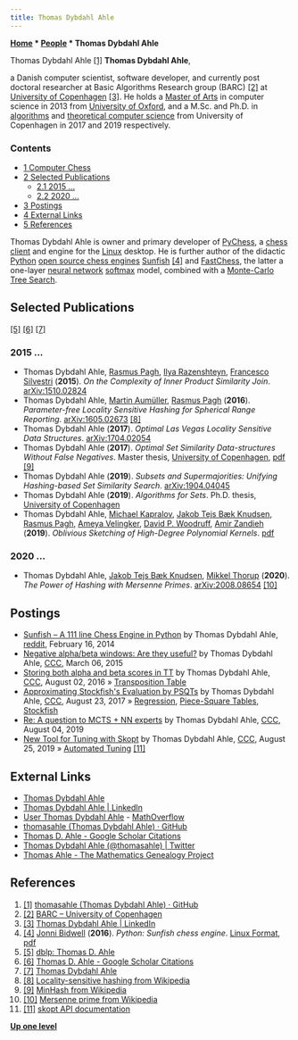 ```yaml
---
title: Thomas Dybdahl Ahle
---
```

**[Home](Home "Home") \* [People](People "People") \* Thomas Dybdahl Ahle**



 [](https://github.com/thomasahle) Thomas Dybdahl Ahle <a id="cite-note-1" href="#cite-ref-1">[1]</a> 
**Thomas Dybdahl Ahle**,  

a Danish computer scientist, software developer, and currently post doctoral researcher at Basic Algorithms Research group (BARC) <a id="cite-note-2" href="#cite-ref-2">[2]</a> at [University of Copenhagen](https://en.wikipedia.org/wiki/University_of_Copenhagen) <a id="cite-note-3" href="#cite-ref-3">[3]</a>.
He holds a [Master of Arts](https://en.wikipedia.org/wiki/Master_of_Arts#Oxford.2C_Cambridge.2C_Dublin_.28conferred.2C_not_earned.29) in computer science in 2013 from [University of Oxford](https://en.wikipedia.org/wiki/University_of_Oxford), 
and a M.Sc. and Ph.D. in [algorithms](Algorithms "Algorithms") and [theoretical computer science](https://en.wikipedia.org/wiki/Theoretical_computer_science) from University of Copenhagen in 2017 and 2019 respectively. 



### Contents


* [1 Computer Chess](#computer-chess)
* [2 Selected Publications](#selected-publications)
	+ [2.1 2015 ...](#2015-...)
	+ [2.2 2020 ...](#2020-...)
* [3 Postings](#postings)
* [4 External Links](#external-links)
* [5 References](#references)






Thomas Dybdahl Ahle is owner and primary developer of [PyChess](PyChess "PyChess"), a [chess client](GUI "GUI") and engine for the [Linux](Linux "Linux") desktop. He is further author of the didactic [Python](Python "Python") [open source chess engines](Category:Open_Source "Category:Open Source") [Sunfish](Sunfish "Sunfish") <a id="cite-note-4" href="#cite-ref-4">[4]</a> and [FastChess](FastChess "FastChess"), the latter a one-layer [neural network](Neural_Networks "Neural Networks") [softmax](https://en.wikipedia.org/wiki/Softmax_function) model, combined with a [Monte-Carlo Tree Search](Monte-Carlo_Tree_Search "Monte-Carlo Tree Search").



## Selected Publications


<a id="cite-note-5" href="#cite-ref-5">[5]</a> <a id="cite-note-6" href="#cite-ref-6">[6]</a> <a id="cite-note-7" href="#cite-ref-7">[7]</a>



### 2015 ...


* Thomas Dybdahl Ahle, [Rasmus Pagh](Mathematician#RPagh "Mathematician"), [Ilya Razenshteyn](Mathematician#IRazenshteyn "Mathematician"), [Francesco Silvestri](https://dblp.uni-trier.de/pers/hd/s/Silvestri_0001:Francesco) (**2015**). *On the Complexity of Inner Product Similarity Join*. [arXiv:1510.02824](https://arxiv.org/abs/1510.02824)
* Thomas Dybdahl Ahle, [Martin Aumüller](Mathematician#MAumueller "Mathematician"), [Rasmus Pagh](Mathematician#RPagh "Mathematician") (**2016**). *Parameter-free Locality Sensitive Hashing for Spherical Range Reporting*. [arXiv:1605.02673](https://arxiv.org/abs/1605.02673) <a id="cite-note-8" href="#cite-ref-8">[8]</a>
* Thomas Dybdahl Ahle (**2017**). *Optimal Las Vegas Locality Sensitive Data Structures*. [arXiv:1704.02054](https://arxiv.org/abs/1704.02054)
* Thomas Dybdahl Ahle (**2017**). *Optimal Set Similarity Data-structures Without False Negatives*. Master thesis, [University of Copenhagen](https://en.wikipedia.org/wiki/University_of_Copenhagen), [pdf](http://www.itu.dk/people/thdy/papers/minhash.pdf) <a id="cite-note-9" href="#cite-ref-9">[9]</a>
* Thomas Dybdahl Ahle (**2019**). *Subsets and Supermajorities: Unifying Hashing-based Set Similarity Search*. [arXiv:1904.04045](https://arxiv.org/abs/1904.04045)
* Thomas Dybdahl Ahle (**2019**). *Algorithms for Sets*. Ph.D. thesis, [University of Copenhagen](https://en.wikipedia.org/wiki/University_of_Copenhagen)
* Thomas Dybdahl Ahle, [Michael Kapralov](https://dblp.uni-trier.de/pers/hd/k/Kapralov:Michael), [Jakob Tejs Bæk Knudsen](https://dblp.uni-trier.de/pid/236/4491.html), [Rasmus Pagh](Mathematician#RPagh "Mathematician"), [Ameya Velingker](Mathematician#AVelingker "Mathematician"), [David P. Woodruff](Mathematician#DPWoodruff "Mathematician"), [Amir Zandieh](https://dblp.uni-trier.de/pers/hd/z/Zandieh:Amir) (**2019**). *Oblivious Sketching of High-Degree Polynomial Kernels*. [pdf](https://itu.dk/~thdy/papers/tensorsketch-joint.pdf)


### 2020 ...


* Thomas Dybdahl Ahle, [Jakob Tejs Bæk Knudsen](https://dblp.uni-trier.de/pid/236/4491.html), [Mikkel Thorup](Mathematician#MThorup "Mathematician") (**2020**). *The Power of Hashing with Mersenne Primes*. [arXiv:2008.08654](https://arxiv.org/abs/2008.08654) <a id="cite-note-10" href="#cite-ref-10">[10]</a>


## Postings


* [Sunfish – A 111 line Chess Engine in Python](https://www.reddit.com/r/programming/comments/1xmj1a/sunfish_a_111_line_chess_engine_in_python/) by Thomas Dybdahl Ahle, [reddit](https://en.wikipedia.org/wiki/Reddit), February 16, 2014
* [Negative alpha/beta windows: Are they useful?](http://www.talkchess.com/forum/viewtopic.php?t=55577) by Thomas Dybdahl Ahle, [CCC](CCC "CCC"), March 06, 2015
* [Storing both alpha and beta scores in TT](http://www.talkchess.com/forum/viewtopic.php?t=61015) by Thomas Dybdahl Ahle, [CCC](CCC "CCC"), August 02, 2016 » [Transposition Table](Transposition_Table "Transposition Table")
* [Approximating Stockfish's Evaluation by PSQTs](http://www.talkchess.com/forum/viewtopic.php?t=64972) by Thomas Dybdahl Ahle, [CCC](CCC "CCC"), August 23, 2017 » [Regression](Automated_Tuning#Regression "Automated Tuning"), [Piece-Square Tables](Piece-Square_Tables "Piece-Square Tables"), [Stockfish](Stockfish "Stockfish")
* [Re: A question to MCTS + NN experts](http://www.talkchess.com/forum3/viewtopic.php?f=7&t=71301&start=8) by Thomas Dybdahl Ahle, [CCC](CCC "CCC"), August 04, 2019
* [New Tool for Tuning with Skopt](http://www.talkchess.com/forum3/viewtopic.php?f=7&t=71650) by Thomas Dybdahl Ahle, [CCC](CCC "CCC"), August 25, 2019 » [Automated Tuning](Automated_Tuning "Automated Tuning") <a id="cite-note-11" href="#cite-ref-11">[11]</a>


## External Links


* [Thomas Dybdahl Ahle](http://www.itu.dk/people/thdy/)
* [Thomas Dybdahl Ahle | LinkedIn](https://dk.linkedin.com/in/thomasahle)
* [User Thomas Dybdahl Ahle](https://mathoverflow.net/users/5429/thomas-dybdahl-ahle) - [MathOverflow](https://en.wikipedia.org/wiki/MathOverflow)
* [thomasahle (Thomas Dybdahl Ahle) · GitHub](https://github.com/thomasahle)
* [Thomas D. Ahle - Google Scholar Citations](https://scholar.google.dk/citations?user=aRiVoYgAAAAJ)
* [Thomas Dybdahl Ahle (@thomasahle) | Twitter](https://twitter.com/thomasahle)
* [Thomas Ahle - The Mathematics Genealogy Project](https://www.mathgenealogy.org/id.php?id=254777)


## References


1. <a id="cite-ref-1" href="#cite-note-1">[1]</a> [thomasahle (Thomas Dybdahl Ahle) · GitHub](https://github.com/thomasahle)
2. <a id="cite-ref-2" href="#cite-note-2">[2]</a> [BARC – University of Copenhagen](https://barc.ku.dk/)
3. <a id="cite-ref-3" href="#cite-note-3">[3]</a> [Thomas Dybdahl Ahle | LinkedIn](https://dk.linkedin.com/in/thomasahle)
4. <a id="cite-ref-4" href="#cite-note-4">[4]</a> [Jonni Bidwell](https://www.techradar.com/author/jonni-bidwell) (**2016**). *Python: Sunfish chess engine*. [Linux Format](https://en.wikipedia.org/wiki/Linux_Format), [pdf](http://www.itu.dk/people/thdy/papers/sunfish.pdf)
5. <a id="cite-ref-5" href="#cite-note-5">[5]</a> [dblp: Thomas D. Ahle](https://dblp.uni-trier.de/pers/hd/a/Ahle:Thomas_D=)
6. <a id="cite-ref-6" href="#cite-note-6">[6]</a> [Thomas D. Ahle - Google Scholar Citations](https://scholar.google.dk/citations?user=aRiVoYgAAAAJ)
7. <a id="cite-ref-7" href="#cite-note-7">[7]</a> [Thomas Dybdahl Ahle](http://www.itu.dk/people/thdy/)
8. <a id="cite-ref-8" href="#cite-note-8">[8]</a> [Locality-sensitive hashing from Wikipedia](https://en.wikipedia.org/wiki/Locality-sensitive_hashing)
9. <a id="cite-ref-9" href="#cite-note-9">[9]</a> [MinHash from Wikipedia](https://en.wikipedia.org/wiki/MinHash)
10. <a id="cite-ref-10" href="#cite-note-10">[10]</a> [Mersenne prime from Wikipedia](https://en.wikipedia.org/wiki/Mersenne_prime)
11. <a id="cite-ref-11" href="#cite-note-11">[11]</a> [skopt API documentation](https://scikit-optimize.github.io/)

**[Up one level](People "People")**







 
